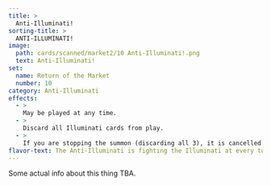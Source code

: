 ```yaml
---
title: >
  Anti-Illuminati!
sorting-title: >
  ANTI-ILLUMINATI!
image: 
  path: cards/scanned/market2/10 Anti-Illuminati!.png
  text: Anti-Illuminati!
set:
  name: Return of the Market
  number: 10
category: Anti-Illuminati
effects: 
  - >
    May be played at any time.
  - >
    Discard all Illuminati cards from play.
  - >
    If you are stopping the summon (discarding all 3), it is cancelled and you draw 25 cards at this time.
flavor-text: The Anti-Illuminati is fighting the Illuminati at every turn!
---
```

Some actual info about this thing TBA.
